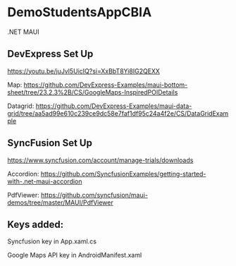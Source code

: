 # DemoStudentsAppCBIA
.NET MAUI

## DevExpress Set Up
https://youtu.be/juJvl5UicIQ?si=XxBbT8Yi8IG2QEXX

Map:
https://github.com/DevExpress-Examples/maui-bottom-sheet/tree/23.2.3%2B/CS/GoogleMaps-InspiredPOIDetails

Datagrid:
https://github.com/DevExpress-Examples/maui-data-grid/tree/aa5ad99e610c239ce9dc58e7faf1df95c24a4f2e/CS/DataGridExample


## SyncFusion Set Up
https://www.syncfusion.com/account/manage-trials/downloads

Accordion:
https://github.com/SyncfusionExamples/getting-started-with-.net-maui-accordion

PdfViewer:
https://github.com/syncfusion/maui-demos/tree/master/MAUI/PdfViewer

## Keys added:

Syncfusion key in App.xaml.cs

Google Maps API key in AndroidManifest.xaml
